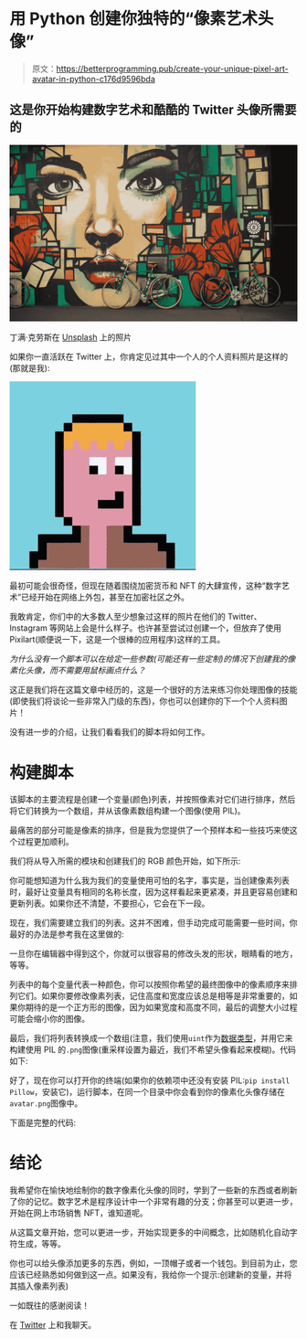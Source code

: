 # 用 Python 创建你独特的“像素艺术头像”

> 原文：<https://betterprogramming.pub/create-your-unique-pixel-art-avatar-in-python-c176d9596bda>

## 这是你开始构建数字艺术和酷酷的 Twitter 头像所需要的

![](img/6148bfd0b29bfadce2462900e63d5d0b.png)

丁满·克劳斯在 [Unsplash](https://unsplash.com?utm_source=medium&utm_medium=referral) 上的照片

如果你一直活跃在 Twitter 上，你肯定见过其中一个人的个人资料照片是这样的(那就是我):

![](img/cc4fccc5a6f5486953af59a110b5e0b1.png)

最初可能会很奇怪，但现在随着围绕加密货币和 NFT 的大肆宣传，这种“数字艺术”已经开始在网络上外包，甚至在加密社区之外。

我敢肯定，你们中的大多数人至少想象过这样的照片在他们的 Twitter、Instagram 等网站上会是什么样子。也许甚至尝试过创建一个，但放弃了使用 Pixilart(顺便说一下，这是一个很棒的应用程序)这样的工具。

*为什么没有一个脚本可以在给定一些参数(可能还有一些定制)的情况下创建我的像素化头像，而不需要用鼠标画点什么？*

这正是我们将在这篇文章中经历的，这是一个很好的方法来练习你处理图像的技能(即使我们将谈论一些非常入门级的东西)，你也可以创建你的下一个个人资料图片！

没有进一步的介绍，让我们看看我们的脚本将如何工作。

# 构建脚本

该脚本的主要流程是创建一个变量(颜色)列表，并按照像素对它们进行排序，然后将它们转换为一个数组，并从该像素数组构建一个图像(使用 PIL)。

最痛苦的部分可能是像素的排序，但是我为您提供了一个预样本和一些技巧来使这个过程更加顺利。

我们将从导入所需的模块和创建我们的 RGB 颜色开始，如下所示:

你可能想知道为什么我为我们的变量使用可怕的名字，事实是，当创建像素列表时，最好让变量具有相同的名称长度，因为这样看起来更紧凑，并且更容易创建和更新列表。如果你还不清楚，不要担心，它会在下一段。

现在，我们需要建立我们的列表。这并不困难，但手动完成可能需要一些时间，你最好的办法是参考我在这里做的:

一旦你在编辑器中得到这个，你就可以很容易的修改头发的形状，眼睛看的地方，等等。

列表中的每个变量代表一种颜色，你可以按照你希望的最终图像中的像素顺序来排列它们。如果你要修改像素列表，记住高度和宽度应该总是相等是非常重要的，如果你期待的是一个正方形的图像，因为如果宽度和高度不同，最后的调整大小过程可能会缩小你的图像。

最后，我们将列表转换成一个数组(注意，我们使用`uint`作为[数据类型](https://numpy.org/doc/stable/user/basics.types.html)，并用它来构建使用 PIL 的`.png`图像(重采样设置为最近，我们不希望头像看起来模糊)。代码如下:

好了，现在你可以打开你的终端(如果你的依赖项中还没有安装 PIL:`pip install Pillow`，安装它)，运行脚本，在同一个目录中你会看到你的像素化头像存储在`avatar.png`图像中。

下面是完整的代码:

# 结论

我希望你在愉快地绘制你的数字像素化头像的同时，学到了一些新的东西或者刷新了你的记忆。数字艺术是程序设计中一个非常有趣的分支；你甚至可以更进一步，开始在网上市场销售 NFT，谁知道呢。

从这篇文章开始，您可以更进一步，开始实现更多的中间概念，比如随机化自动字符生成，等等。

你也可以给头像添加更多的东西，例如，一顶帽子或者一个钱包。到目前为止，您应该已经熟悉如何做到这一点。如果没有，我给你一个提示:创建新的变量，并将其插入像素列表)

一如既往的感谢阅读！

在 [Twitter](https://twitter.com/heytdep) 上和我聊天。